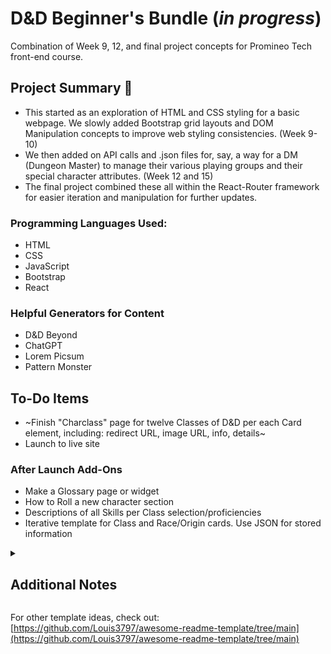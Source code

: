 # D&D Beginner's Bundle (_in progress_)
Combination of Week 9, 12, and final project concepts for Promineo Tech front-end course.

## Project Summary 📖
- This started as an exploration of HTML and CSS styling for a basic webpage. We slowly added Bootstrap grid layouts and DOM Manipulation concepts to improve web styling consistencies. (Week 9-10)
- We then added on API calls and .json files for, say, a way for a DM (Dungeon Master) to manage their various playing groups and their special character attributes. (Week 12 and 15)
- The final project combined these all within the React-Router framework for easier iteration and manipulation for further updates.

### Programming Languages Used:
- HTML
- CSS
- JavaScript
- Bootstrap
- React
### Helpful Generators for Content
- D&D Beyond
- ChatGPT
- Lorem Picsum
- Pattern Monster

## To-Do Items
- ~Finish "Charclass" page for twelve Classes of D&D per each Card element, including: redirect URL, image URL, info, details~
- Launch to live site
### After Launch Add-Ons
- Make a Glossary page or widget
- How to Roll a new character section
- Descriptions of all Skills per Class selection/proficiencies
- Iterative template for Class and Race/Origin cards. Use JSON for stored information

<details>
<summary><h2>Additional Notes</h2></summary>

## Share a live URL
- Remember to include a link to the live demo site in the README file.
- Be sure to include any relevant login credentials or demo accounts.
### For example:
Styling created using ChatGPT Assistant [Chat transcript](https://chat.openai.com/share/97a74e17-d44b-4b61-8d39-6d1005d0e82c)

## List the technologies used
- Include a list of the programming languages, frameworks, libraries, and any other tools used in the development process.
- This section can help readers understand the technical details of your project.

## Highlight your favorite features
- Choose at least two (but not more than five) features of the app that you are most proud of and explain why.
- Include the challenges faced in implementing these features and the solutions you came up with to overcome them. 
- You can demonstrate strong problem-solving skills by providing detailed insight into your development process.
### Follow the Journey
Posts from working on this project:
- After getting core Components pages created, some templated elements - [LinkedIn Post - 10 Oct 23](https://www.linkedin.com/posts/jessicahelmers_frontend-react-router-activity-7117660079432110080-69gx?utm_source=share&utm_medium=member_desktop)

#### Previous To-Do Items
- ~Copy/pasta 🍝 Week 9 content and convert into new React components~
- ~Put above ^^ text and such into Container elements~
- ~Resolve 🔧 Week 12_FINAL issue for updateState (re-rendering) when an item is removed - or use scrape & replace from Week 15 (which already works) ⚒️~
- ~Add in Week 16-MyRouterApp bits for navigation and resolved React-Bootstrap-Icons usage ❤️‍🔥~
- ~Update mockAPI "players" list data with saved .json file for names to have reverted version of players list 🎲~

## Add some code snippets or screenshots
- Use a section for code snippets to highlight your best code.
- Include code that demonstrates coding best practices and your technical expertise.
- Use Markdown code snippets instead of screenshots to make it easy for other developers to understand and replicate the code.

![A silver laptop with Visual Studio Code open on screen](https://images.unsplash.com/photo-1517694712202-14dd9538aa97?ixlib=rb-4.0.3&ixid=M3wxMjA3fDB8MHxzZWFyY2h8NXx8d2ViJTIwZGV2ZWxvcG1lbnR8ZW58MHx8MHx8fDA%3D&auto=format&fit=crop&w=500&q=60)

## Include installation & usage instructions
- Provide clear instructions on how to install the project on the user's system, including any dependencies or prerequisites that need to be installed.
- Offer clear instructions on how to use the project (e.g. any relevant command-line options and any configuration files or settings).

## Offer a contributing section
- Use this section to share guidelines for other developers who want to contribute to the project.
- Share how to submit bug reports, feature requests, and pull requests.

## Add a license section 
- Include any relevant terms and conditions, as well as any disclaimers or warranties.

## Include your contact info
- Even though this should be on your main GitHub profile page, you can add your email address, blog URL, or links to your social media profiles here as well.
</details>

For other template ideas, check out: [https://github.com/Louis3797/awesome-readme-template/tree/main](https://github.com/Louis3797/awesome-readme-template/tree/main)
